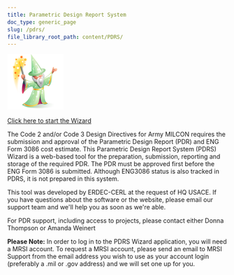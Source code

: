 ```yaml
---
title: Parametric Design Report System
doc_type: generic_page
slug: /pdrs/
file_library_root_path: content/PDRS/
---
```


<div style="width: 128px; display: inline-block">
    <a href="https://rfpwizard.mrsi.erdc.dren.mil/wizards/pdrsw/Client/WizardApplication.applicatio"><img src="./pdrs-wizard-256x256.png" alt="PDRS Wizard"/></a>
</div>

[Click here to start the Wizard](https://rfpwizard.mrsi.erdc.dren.mil/wizards/pdrsw/Client/WizardApplication.application)

The Code 2 and/or Code 3 Design Directives for Army MILCON requires the submission and approval of the Parametric Design Report (PDR) and ENG Form 3086 cost estimate. This Parametric Design Report System (PDRS) Wizard is a web-based tool for the preparation, submission, reporting and storage of the required PDR. The PDR must be approved first before the ENG Form 3086 is submitted. Although ENG3086 status is also tracked in PDRS, it is not prepared in this system.

This tool was developed by ERDEC-CERL at the request of HQ USACE. If you have questions about the software or the website, please email our support team and we'll help you as soon as we're able.

For PDR support, including access to projects, please contact either Donna Thompson or Amanda Weinert

**Please Note:** In order to log in to the PDRS Wizard application, you will need a MRSI account. To request a MRSI account, please send an email to MRSI Support from the email address you wish to use as your account login (preferably a .mil or .gov address) and we will set one up for you.
